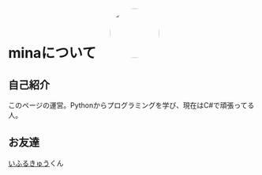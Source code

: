 # minaについて　<img src="{{ '../assets/images/s-iconBitmap.png' | relative_url }}" style="width: 100px; height: 100px; border-radius: 50%;">

## 自己紹介

このページの運営。Pythonからプログラミングを学び、現在はC#で頑張ってる人。

## お友達

[いふるきゅう]("https://if-himazin2.hatenadiary.com")くん